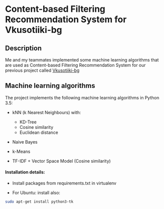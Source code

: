 # Content-based Filtering Recommendation System for Vkusotiiki-bg

## Description
Me and my teammates implemented some machine learning algorithms that are used as Content-based Filtering Recommendation System for our previous project called [Vkusotiiki-bg](https://github.com/kakato10/vkusotiiki-bg)

## Machine learning algorithms
The project implements the following machine learning algorithms in Python 3.5:

 - kNN (k Nearest Neighbours) with:
   - KD-Tree
   - Cosine similarity
   - Euclidean distance

 - Naive Bayes

 - k-Means

 - TF-IDF + Vector Space Model (Cosine similarity)
 

#### Installation details:
 - Install packages from requirements.txt in virtualenv

 - For Ubuntu: install also:

 ```sh
 sudo apt-get install python3-tk
 ```
